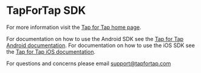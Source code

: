 # TapForTap SDK

For more information visit the [Tap for Tap home page](http://tapfortap.com).

For documentation on how to use the Android SDK see the [Tap for Tap Android documentation](https://tapfortap.com/doc/AndroidIntegrationGuide).
For documentation on how to use the iOS SDK see the [Tap for Tap iOS documentation](https://tapfortap.com/doc/iOSIntegrationGuide).

For questions and concerns please email support@tapfortap.com
